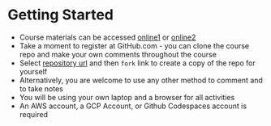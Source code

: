 # Getting Started

* Course materials can be accessed [online1](http://http://endappdev-courseware.surge.sh//) or [online2](https://vkhazin.gitbook.io/entappdev-courseware/)
* Take a moment to register at GitHub.com - you can clone the course repo and make your own comments throughout the course
* Select [repository url](https://github.com/vkhazin/gkeintro-courseware) and then `fork` link to create a copy of the repo for yourself 
* Alternatively, you are welcome to use any other method to comment and to take notes
* You will be using your own laptop and a browser for all activities
* An AWS account, a GCP Account, or Github Codespaces account is required
